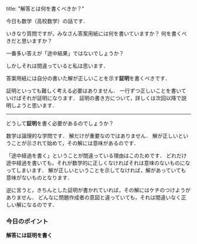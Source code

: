 title: "解答とは何を書くべきか？"

今日も数学（高校数学）の話です．

いきなり質問ですが，みなさん答案用紙には何を書いていますか？
何を書くべきだと思いますか？


一番多い答えが「途中結果」ではないでしょうか？

しかしそれは間違っていると私は思います．


答案用紙には自分の書いた解が正しいことを示す**証明**を書くべきです．


証明といっても難しく考える必要はありません．
一行ずつ正しいことを書いていけばそれが証明になります．
証明の書き方について，詳しくは次回以降で説明しようと思います．

***

どうして**証明**を書く必要があるのでしょうか？

数学は論理的な学問です．
解だけが重要なのではありません．
解が正しいということが示されて始めて，その解には意味があるのです．

「途中経過を書く」ということが間違っている理由はこのためです．
どれだけ途中経過を書いても，それが数学的に正しくなければそれは意味のないものになってしまいます．
解が正しいということを示してなければ，解があっていても意味がないものとなります．



逆に言うと，きちんとした証明が書かれていれば，その解にはケチのつけようがありません．
どんなに問題作成者の意図と違っていても，それは間違いなく正しい解になるのです．


### 今日のポイント
**解答には証明を書く**
